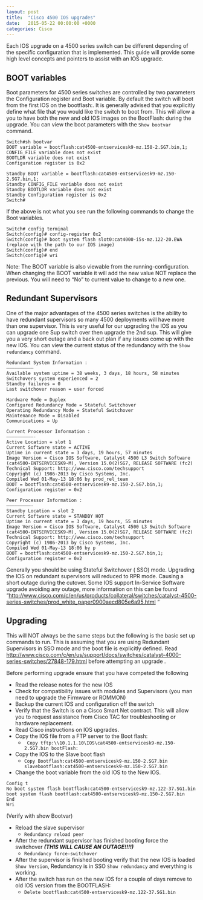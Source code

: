 ```yaml
---
layout: post
title:  "Cisco 4500 IOS upgrades"
date:   2015-05-22 00:00:00 +0000
categories: Cisco
---
```

Each IOS upgrade on a 4500 series switch can be different depending of the specific configuration that is implemented. This guide will provide some high level concepts and pointers to assist with an IOS upgrade.

## BOOT variables
Boot parameters for 4500 series switches are controlled by two parameters the Configuration register and Boot variable. By default the switch will boot from the first IOS on the bootflash:. It is generally advised that you explicitly define what file that you would like the switch to boot from. This will allow a you to have both the new and old IOS images on the BootFlash: during the upgrade.
You can view the boot parameters with the ```Show bootvar``` command.
```
Switch#sh bootvar
BOOT variable = bootflash:cat4500-entservicesk9-mz.150-2.SG7.bin,1;
CONFIG_FILE variable does not exist
BOOTLDR variable does not exist
Configuration register is 0x2

Standby BOOT variable = bootflash:cat4500-entservicesk9-mz.150-2.SG7.bin,1;
Standby CONFIG_FILE variable does not exist
Standby BOOTLDR variable does not exist
Standby Configuration register is 0x2
Switch#
```
If the above is not what you see run the following commands to change the Boot variables.
```
Switch# config terminal
Switch(config)# config-register 0x2
Switch(config)# boot system flash slot0:cat4000-i5s-mz.122-20.EWA (replace with the path to our IOS image)
Switch(config)# end
Switch(config)# wri
```
Note: The BOOT variable is also viewable from the running-configuration. When changing the BOOT variable it will add the new value NOT replace the previous. You will need to “No” to current value to change to a new one.

## Redundant Supervisors
One of the major advantages of the 4500 series switches is the ability to have redundant supervisors so many 4500 deployments will have more than one supervisor. This is very useful for our upgrading the IOS as you can upgrade one Sup switch over then upgrade the 2nd sup. This will give you a very short outage and a back out plan if any issues come up with the new IOS.
You can view the current status of the redundancy with the ```Show redundancy``` command.
```
Redundant System Information :
——————————
Available system uptime = 38 weeks, 3 days, 18 hours, 58 minutes
Switchovers system experienced = 2
Standby failures = 0
Last switchover reason = user forced

Hardware Mode = Duplex
Configured Redundancy Mode = Stateful Switchover
Operating Redundancy Mode = Stateful Switchover
Maintenance Mode = Disabled
Communications = Up

Current Processor Information :
——————————-
Active Location = slot 1
Current Software state = ACTIVE
Uptime in current state = 3 days, 19 hours, 57 minutes
Image Version = Cisco IOS Software, Catalyst 4500 L3 Switch Software (cat4500-ENTSERVICESK9-M), Version 15.0(2)SG7, RELEASE SOFTWARE (fc2)
Technical Support: http://www.cisco.com/techsupport
Copyright (c) 1986-2013 by Cisco Systems, Inc.
Compiled Wed 01-May-13 18:06 by prod_rel_team
BOOT = bootflash:cat4500-entservicesk9-mz.150-2.SG7.bin,1;
Configuration register = 0x2

Peer Processor Information :
—————————-
Standby Location = slot 2
Current Software state = STANDBY HOT
Uptime in current state = 3 days, 19 hours, 55 minutes
Image Version = Cisco IOS Software, Catalyst 4500 L3 Switch Software (cat4500-ENTSERVICESK9-M), Version 15.0(2)SG7, RELEASE SOFTWARE (fc2)
Technical Support: http://www.cisco.com/techsupport
Copyright (c) 1986-2013 by Cisco Systems, Inc.
Compiled Wed 01-May-13 18:06 by p
BOOT = bootflash:cat4500-entservicesk9-mz.150-2.SG7.bin,1;
Configuration register = 0x2
```
Generally you should be using Stateful Switchover ( SSO) mode.
Upgrading the IOS on redundant supervisors will reduced to RPR mode. Causing a short outage during the cutover.
Some IOS support In-Service Software upgrade avoiding any outage,  more information on this can be found “http://www.cisco.com/c/en/us/products/collateral/switches/catalyst-4500-series-switches/prod_white_paper0900aecd805e6a95.html “

## Upgrading
This will NOT always be the same steps but the following is the basic set up commands to run. This is assuming that you are using Redundant Supervisors in SSO mode and the boot file is explicitly defined. Read http://www.cisco.com/c/en/us/support/docs/switches/catalyst-4000-series-switches/27848-179.html before attempting an upgrade .

Before performing upgrade ensure that you have competed the following
- Read the release notes for the new IOS
- Check for compatibility issues with modules and Supervisors (you man need to upgrade the Firmware or ROMMON)
- Backup the current IOS and configuration off the switch
- Verify that the Switch is on a Cisco Smart Net contract. This will allow you to request assistance from Cisco TAC for troubleshooting or hardware replacement.
- Read Cisco instructions on IOS upgrades.
- Copy the IOS file from a FTP server to the Boot flash:
  - ``` Copy tftp:\\10.1.1.10\IOS\cat4500-entservicesk9-mz.150-2.SG7.bin bootFlash:```
- Copy the IOS to the Slave boot flash
  - ```Copy Bootflash:cat4500-entservicesk9-mz.150-2.SG7.bin slavebootflash:cat4500-entservicesk9-mz.150-2.SG7.bin```
- Change the boot variable from the old IOS to the New IOS.
```
Config t
No boot system flash bootflash:cat4500-entservicesk9-mz.122-37.SG1.bin
boot system flash bootflash:cat4500-entservicesk9-mz.150-2.SG7.bin
End
Wri
```
(Verify with show Bootvar)
- Reload the slave supervisor
  - ```Redundancy reload peer```
- After the redundant supervisor has finished booting force the switchover ***(THIS WILL CAUSE AN OUTAGE!!!!)***
  - ```Redundancy force-switchover```
- After the supervisor is finished booting verify that the new IOS is loaded ```Show Version```, Redundancy is in SSO ```Show redundancy``` and everything is working.
- After the switch has run on the new IOS for a couple of days remove to old IOS version from the BOOTFLASH:
  - ```Delete bootflash:cat4500-entservicesk9-mz.122-37.SG1.bin```
